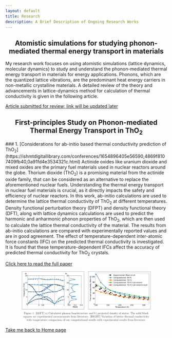 ```yaml
---
layout: default
title: Research
description: A Brief Description of Ongoing Research Works  
---
```

<h2 style="text-align: center;"> Atomistic simulations for studying phonon-mediated thermal energy transport in materials</h2> 
My research work focuses on using atomistic simulations (lattice dynamics, molecular dynamics) to study and understand the phonon-mediated thermal energy transport in materials for energy applications. Phonons, which are the quantized lattice vibrations, are the predominant heat energy carriers in non-metallic crystalline materials. A detailed review of the theory and advancements in lattice-dynamics method for calculation of thermal conductivity is given in the following article.

[Article submitted for review; link will be updated later](./research.md)

<h2 style="text-align: center;">First-principles Study on Phonon-mediated Thermal Energy Transport in ThO<sub>2</sub></h2> 
### 1. [Considerations for ab-initio based thermal conductivity prediction of ThO<sub>2</sub>](https://ishmtdigitallibrary.com/conferences/1654896405e56590,4869f8107409fb40,0a91fd4e3534321c.html)
Actinide oxides like uranium dioxide and mixed oxides are the primary fuel materials used in nuclear reactors around the globe. Thorium dioxide (ThO<sub>2</sub>) is a promising material from the actinide oxide family, that can be considered as an alternative to replace the aforementioned nuclear fuels. Understanding the thermal energy transport in nuclear fuel materials is crucial, as it directly impacts the safety and efficiency of nuclear reactors. In this work, ab-initio calculations are used to determine the lattice thermal conductivity of ThO<sub>2</sub> at different temperatures. Density functional perturbation theory (DFPT) and density functional theory (DFT), along with lattice dynamics calculations are used to predict the harmonic and anharmonic phonon properties of ThO<sub>2</sub>, which are then used to calculate the lattice thermal conductivity of the material. The results from ab-initio calculations are compared with experimentally reported values and are in good agreement. The effect of temperature-dependent inter-atomic force constants (IFC) on the predicted thermal conductivity is investigated. It is found that these temperature-dependent IFCs affect the accuracy of predicted thermal conductivity for ThO<sub>2</sub> crystals.

[Click here to read the full paper](IHMTC_2023_final.pdf)
<p align="center">
  <img width="80%" height="80%" src="ihmtc.PNG">
</p>


[Take me back to Home page](./)
